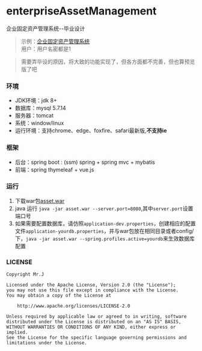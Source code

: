 # enterpriseAssetManagement
企业固定资产管理系统--毕业设计

> 示例：[企业固定资产管理系统](http://www.kurome.xin:8080/)  
用户：用户名密都是1

> 需要弄毕设的原因，将大致的功能实现了，但各方面都不完善，但也算预览版了吧

### 环境
- JDK环境：jdk 8+
- 数据库：mysql 5.7.14
- 服务器：tomcat
- 系统：window/linux
- 运行环境：支持chrome、edge、foxfire、safari最新版,**不支持ie**

### 框架
- 后台：spring boot : (ssm) spring + spring mvc + mybatis
- 前端：spring thymeleaf + vue.js

### 运行

1. 下载war包[asset.war](https://github.com/JiangTJ/enterpriseAssetManagement/tree/master/other/asset.war)  
1. java 运行 `java -jar asset.war --server.port=8080`,其中`server.port`设置端口号
1. 如果需要配置数据库，请仿照`application-dev.properties`，创建相应的配置文件`application-yourdb.properties`，并与war包放在相同目录或者config/下，`java -jar asset.war --spring.profiles.active=yourdb`来生效数据库配置

### LICENSE
```
Copyright Mr.J

Licensed under the Apache License, Version 2.0 (the "License");
you may not use this file except in compliance with the License.
You may obtain a copy of the License at

    http://www.apache.org/licenses/LICENSE-2.0

Unless required by applicable law or agreed to in writing, software
distributed under the License is distributed on an "AS IS" BASIS,
WITHOUT WARRANTIES OR CONDITIONS OF ANY KIND, either express or implied.
See the License for the specific language governing permissions and
limitations under the License.
```

